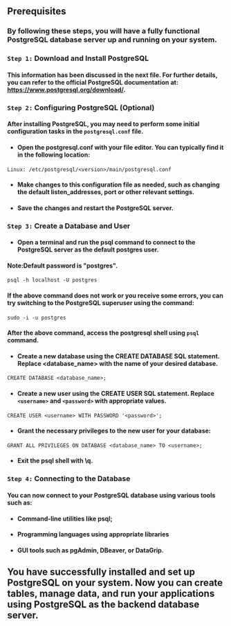 ## Prerequisites
### By following these steps, you will have a fully functional PostgreSQL database server up and running on your system.

### `Step 1:` Download and Install PostgreSQL
#### This information has been discussed in the next file. For further details, you can refer to the official PostgreSQL documentation at: https://www.postgresql.org/download/.

### `Step 2:` Configuring PostgreSQL (Optional)
#### After installing PostgreSQL, you may need to perform some initial configuration tasks in the `postgresql.conf` file.
- #### Open the postgresql.conf with your file editor. You can typically find it in the following location: 
```
Linux: /etc/postgresql/<version>/main/postgresql.conf
```

- #### Make changes to this configuration file as needed, such as changing the default listen_addresses, port or other relevant settings.

- #### Save the changes and restart the PostgreSQL server.

### `Step 3:` Create a Database and User
- #### Open a terminal and run the psql command to connect to the PostgreSQL server as the default postgres user.
#### Note:Default password is "postgres".
```
psql -h localhost -U postgres
```
#### If the above command does not work or you receive some errors, you can try switching to the PostgreSQL superuser using the command:
```
sudo -i -u postgres
```
#### After the above command, access the postgresql shell using `psql` command.
- #### Create a new database using the CREATE DATABASE SQL statement. Replace <database_name> with the name of your desired database.

```
CREATE DATABASE <database_name>;
```
- #### Create a new user using the CREATE USER SQL statement. Replace `<username>` and `<password>` with appropriate values.

```
CREATE USER <username> WITH PASSWORD '<password>';
```

- #### Grant the necessary privileges to the new user for your database:

```
GRANT ALL PRIVILEGES ON DATABASE <database_name> TO <username>;
```

- #### Exit the psql shell with \q.

### `Step 4:` Connecting to the Database
#### You can now connect to your PostgreSQL database using various tools such as:

- #### Command-line utilities like psql;
- #### Programming languages using appropriate libraries
- #### GUI tools such as pgAdmin, DBeaver, or DataGrip.

## You have successfully installed and set up PostgreSQL on your system. Now you can create tables, manage data, and run your applications using PostgreSQL as the backend database server.
